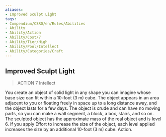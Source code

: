 ```yaml
---
aliases:
- Improved Sculpt Light
tags:
- Compendium/CSRD/en/Rules/Abilities
- Ability
- Ability/Action
- Ability/Cost/7
- Ability/Tier/High
- Ability/Pool/Intellect
- Ability/Categories/Craft
---
```


  
## Improved Sculpt Light  
>ACTION 7  Intellect  
  
You create an object of solid light in any shape you can imagine whose base size can fit within a 10-foot (3 m) cube. The object appears in an area adjacent to you or floating freely in space up to a long distance away, and the object lasts for a few days. The object is crude and can have no moving parts, so you can make a wall segment, a block, a box, stairs, and so on. The sculpted object has the approximate mass of the real object and is level 6. If you apply Effort to increase the size of the object, each level applied increases the size by an additional 10-foot (3 m) cube. Action.